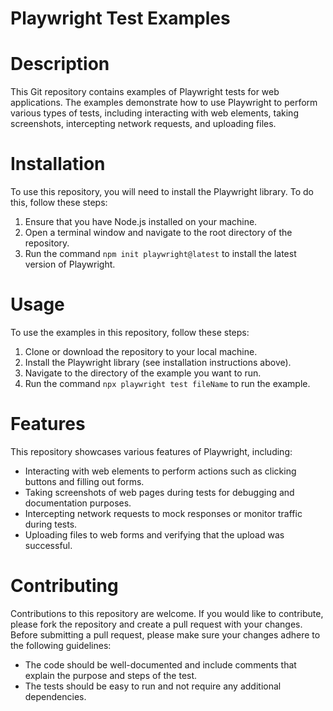 # Playwright Test Examples
# Description
This Git repository contains examples of Playwright tests for web applications. The examples demonstrate how to use Playwright to perform various types of tests, including interacting with web elements, taking screenshots, intercepting network requests, and uploading files.
# Installation
To use this repository, you will need to install the Playwright library. To do this, follow these steps:
1. Ensure that you have Node.js installed on your machine.
2. Open a terminal window and navigate to the root directory of the repository.
3. Run the command ```npm init playwright@latest``` to install the latest version of Playwright.
# Usage
To use the examples in this repository, follow these steps:
1. Clone or download the repository to your local machine.
2. Install the Playwright library (see installation instructions above).
3. Navigate to the directory of the example you want to run.
4. Run the command ```npx playwright test fileName``` to run the example.
# Features
This repository showcases various features of Playwright, including:
* Interacting with web elements to perform actions such as clicking buttons and filling out forms.
* Taking screenshots of web pages during tests for debugging and documentation purposes.
* Intercepting network requests to mock responses or monitor traffic during tests.
* Uploading files to web forms and verifying that the upload was successful.
# Contributing
Contributions to this repository are welcome. If you would like to contribute, please fork the repository and create a pull request with your changes. Before submitting a pull request, please make sure your changes adhere to the following guidelines:
* The code should be well-documented and include comments that explain the purpose and steps of the test.
* The tests should be easy to run and not require any additional dependencies.
